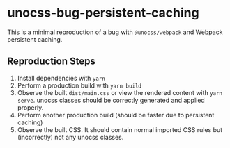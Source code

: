 # unocss-bug-persistent-caching

This is a minimal reproduction of a bug with `@unocss/webpack` and Webpack persistent caching.

## Reproduction Steps

1. Install dependencies with `yarn`
2. Perform a production build with `yarn build`
3. Observe the built `dist/main.css` or view the rendered content with `yarn serve`. unocss classes should be correctly generated and applied properly.
4. Perform another production build (should be faster due to persistent caching)
5. Observe the built CSS. It should contain normal imported CSS rules but (incorrectly) not any unocss classes.
